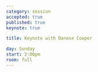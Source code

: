 ```yaml
---
category: session
accepted: true
published: true
keynote: true

title: Keynote with Danese Cooper

day: Sunday
start: 2:00pm
room: full
---
```

